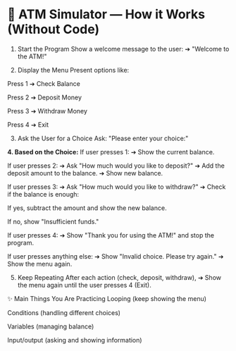 # 🏦 ATM Simulator — How it Works (Without Code)
1. Start the Program
Show a welcome message to the user:
➔ "Welcome to the ATM!"

2. Display the Menu
Present options like:

Press 1 ➔ Check Balance

Press 2 ➔ Deposit Money

Press 3 ➔ Withdraw Money

Press 4 ➔ Exit

3. Ask the User for a Choice
Ask: "Please enter your choice:"

<b>4. Based on the Choice:</b>
If user presses 1:
➔ Show the current balance.

If user presses 2:
➔ Ask "How much would you like to deposit?"
➔ Add the deposit amount to the balance.
➔ Show new balance.

If user presses 3:
➔ Ask "How much would you like to withdraw?"
➔ Check if the balance is enough:

If yes, subtract the amount and show the new balance.

If no, show "Insufficient funds."

If user presses 4:
➔ Show "Thank you for using the ATM!" and stop the program.

If user presses anything else:
➔ Show "Invalid choice. Please try again."
➔ Show the menu again.

5. Keep Repeating
After each action (check, deposit, withdraw),
➔ Show the menu again until the user presses 4 (Exit).

✨ Main Things You Are Practicing
Looping (keep showing the menu)

Conditions (handling different choices)

Variables (managing balance)

Input/output (asking and showing information)
